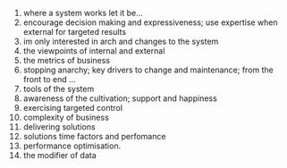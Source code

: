 1. where a system works let it be...
2. encourage decision making and expressiveness; use expertise when external for targeted results
3. im only interested in arch and changes to the system
4. the viewpoints of internal and external
5. the metrics of business
6. stopping anarchy; key drivers to change and maintenance; from the front to end ...
7. tools of the system
8. awareness of the cultivation; support and happiness
9. exercising targeted control
10. complexity of business 
11. delivering solutions 
12. solutions time factors and perfomance
13. performance optimisation.
13. the modifier of data
